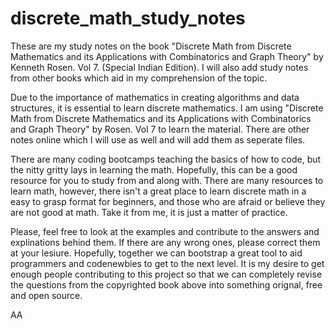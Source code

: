 discrete_math_study_notes
=========================

These are my study notes on the book "Discrete Math from Discrete Mathematics and its Applications with Combinatorics and Graph Theory" by Kenneth Rosen. Vol 7. (Special Indian Edition). I will also add study notes from other books which aid in my comprehension of the topic.

Due to the importance of mathematics in creating algorithms and data structures, it is essential to learn discrete mathematics. I am using "Discrete Math from Discrete Mathematics and its Applications with Combinatorics and Graph Theory" by Rosen. Vol 7 to learn the material. There are other notes online which I will use as well and will add them as seperate files. 

There are many coding bootcamps teaching the basics of how to code, but the nitty gritty lays in learning the math.  Hopefully, this can be a good resource for you to study from and along with. There are many resources to learn math, however, there isn't a great place to learn discrete math in a easy to grasp format for beginners, and those who are afraid or believe they are not good at math. Take it from me, it is just a matter of practice.

Please, feel free to look at the examples and contribute to the answers and explinations behind them. If there are any wrong ones, please correct them at your lesiure. Hopefully, together we can bootstrap a great tool to aid programmers and codenewbies to get to the next level. It is my desire to get enough people contributing to this project so that we can completely revise the questions from the copyrighted book above into something orignal, free and open source. 

AA
